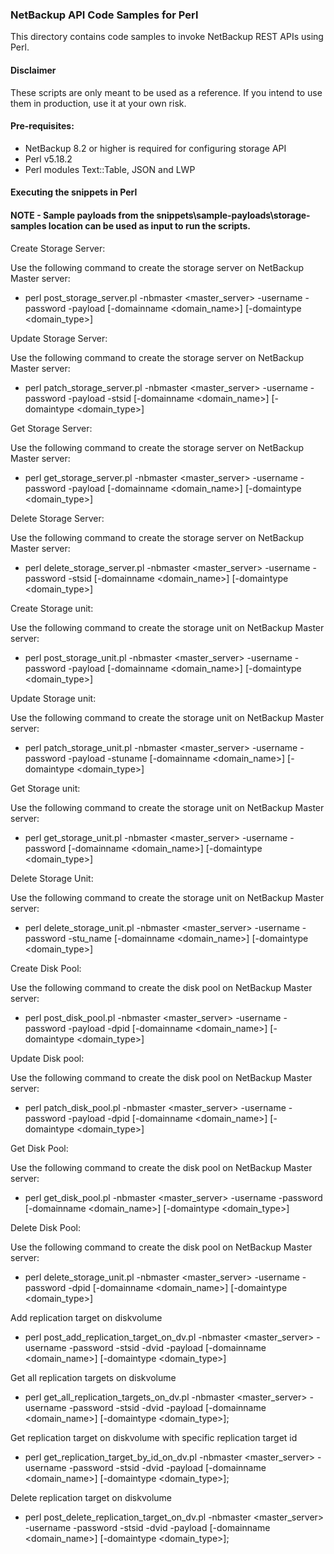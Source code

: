 ### NetBackup API Code Samples for Perl

This directory contains code samples to invoke NetBackup REST APIs using Perl.

#### Disclaimer

These scripts are only meant to be used as a reference. If you intend to use them in production, use it at your own risk.

#### Pre-requisites:

- NetBackup 8.2 or higher is required for configuring storage API
- Perl v5.18.2
- Perl modules Text::Table, JSON and LWP

#### Executing the snippets in Perl

#### NOTE - Sample payloads from the snippets\sample-payloads\storage-samples location can be used as input to run the scripts.

Create Storage Server:

Use the following command to create the storage server on NetBackup Master server:
  - perl post_storage_server.pl -nbmaster <master_server> -username <username> -password <password> -payload <payload file path> [-domainname <domain_name>] [-domaintype <domain_type>]
  
Update Storage Server:

Use the following command to create the storage server on NetBackup Master server:
  - perl patch_storage_server.pl -nbmaster <master_server> -username <username> -password <password> -payload <payload file path> -stsid <Storage server id> [-domainname <domain_name>] [-domaintype <domain_type>]
  
Get Storage Server:

Use the following command to create the storage server on NetBackup Master server:
  - perl get_storage_server.pl -nbmaster <master_server> -username <username> -password <password> -payload <payload file path> [-domainname <domain_name>] [-domaintype <domain_type>]
  
Delete Storage Server:

Use the following command to create the storage server on NetBackup Master server:
  - perl delete_storage_server.pl -nbmaster <master_server> -username <username> -password <password> -stsid <Storage server id> [-domainname <domain_name>] [-domaintype <domain_type>]
  
Create Storage unit:

Use the following command to create the storage unit on NetBackup Master server:
  - perl post_storage_unit.pl -nbmaster <master_server> -username <username> -password <password> -payload <payload file path> [-domainname <domain_name>] [-domaintype <domain_type>]
  
Update Storage unit:

Use the following command to create the storage unit on NetBackup Master server:
  - perl patch_storage_unit.pl -nbmaster <master_server> -username <username> -password <password> -payload <payload file path> -stuname <stu name>[-domainname <domain_name>] [-domaintype <domain_type>]
  
Get Storage unit:

Use the following command to create the storage unit on NetBackup Master server:
  - perl get_storage_unit.pl -nbmaster <master_server> -username <username> -password <password> [-domainname <domain_name>] [-domaintype <domain_type>]
  
Delete Storage Unit:

Use the following command to create the storage unit on NetBackup Master server:
  - perl delete_storage_unit.pl -nbmaster <master_server> -username <username> -password <password> -stu_name <Storage unit name> [-domainname <domain_name>] [-domaintype <domain_type>]
  
 
Create Disk Pool:

Use the following command to create the disk pool on NetBackup Master server:
  - perl post_disk_pool.pl -nbmaster <master_server> -username <username> -password <password> -payload <payload file path> -dpid <disk pool id> [-domainname <domain_name>] [-domaintype <domain_type>]
  
Update Disk pool:

Use the following command to create the disk pool on NetBackup Master server:
  - perl patch_disk_pool.pl -nbmaster <master_server> -username <username> -password <password> -payload <payload file path> -dpid <disk pool id> [-domainname <domain_name>] [-domaintype <domain_type>]
  
Get Disk Pool:

Use the following command to create the disk pool on NetBackup Master server:
  - perl get_disk_pool.pl -nbmaster <master_server> -username <username> -password <password> [-domainname <domain_name>] [-domaintype <domain_type>]
  
Delete Disk Pool:

Use the following command to create the disk pool on NetBackup Master server:
  - perl delete_storage_unit.pl -nbmaster <master_server> -username <username> -password <password> -dpid <disk pool id> [-domainname <domain_name>] [-domaintype <domain_type>]

Add replication target on diskvolume
  - perl post_add_replication_target_on_dv.pl -nbmaster <master_server> -username <username> -password <password> -stsid <storage server id> -dvid <diskvolume id> -payload <payload file path> [-domainname <domain_name>] [-domaintype <domain_type>]

Get all replication targets on diskvolume
  - perl get_all_replication_targets_on_dv.pl -nbmaster <master_server> -username <username> -password <password> -stsid <storage server id> -dvid <diskvolume id> -payload <payload file path> [-domainname <domain_name>] [-domaintype <domain_type>];

Get replication target on diskvolume with specific replication target id
  - perl get_replication_target_by_id_on_dv.pl -nbmaster <master_server> -username <username> -password <password> -stsid <storage server id> -dvid <diskvolume id> -payload <payload file path> [-domainname <domain_name>] [-domaintype <domain_type>];

Delete replication target on diskvolume
  - perl post_delete_replication_target_on_dv.pl -nbmaster <master_server> -username <username> -password <password> -stsid <storage server id> -dvid <diskvolume id> -payload <payload file path> [-domainname <domain_name>] [-domaintype <domain_type>];
